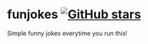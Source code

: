 # funjokes [![GitHub stars](https://img.shields.io/github/stars/aniketchaudhari3/funjokes)](https://github.com/aniketchaudhari3/funjokes/stargazers)
Simple funny jokes everytime you run this!
